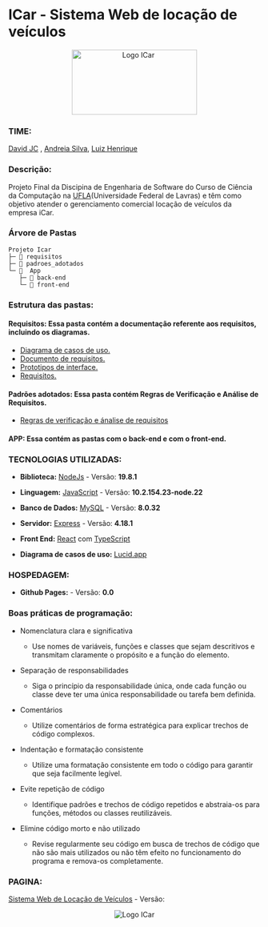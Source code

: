 # ICar - Sistema Web de locação de veículos

<div align="center" >
  <img src="https://github.com/david-jc-br/ICar/assets/73839667/c210e1f2-4c19-4b5b-bf4f-b287f14fec80" alt="Logo ICar"  width="250" height="130">
</div>

### TIME:

[David JC](https://github.com/david-jc-br) , [Andreia Silva](https://github.com/AndreiaJSilva), [Luiz Henrique](https://github.com/Luiziki)

### Descrição:

Projeto Final da Discipina de Engenharia de Software do Curso de Ciência da Computação na [UFLA](https://ufla.br/)(Universidade Federal de Lavras)  e têm como objetivo atender o gerenciamento comercial locação de veículos da empresa iCar.

### Árvore de Pastas
```
Projeto Icar
├─ 📁 requisitos
├─ 📁 padroes_adotados
└─ 📁  App
   ├─ 📁 back-end
   └─ 📁 front-end
```
### Estrutura das pastas:
#### Requisitos: Essa pasta contém a documentação referente aos requisitos, incluindo os diagramas.
- [Diagrama de casos de uso.](https://github.com/david-jc-br/ICar/blob/main/requisitos/Diagramas%20de%20Caso%20de%20Uso.pdf)
- [Documento de requisitos.](https://github.com/david-jc-br/ICar/blob/main/requisitos/Documento%20de%20Requisitos%20ICar.pdf)
- [Prototipos de interface.](https://github.com/david-jc-br/ICar/blob/main/requisitos/prototiposDeInterface.pdf)
- [Requisitos.](https://github.com/david-jc-br/ICar/blob/main/requisitos/requisitos.md)
#### Padrões adotados: Essa pasta contém Regras de Verificação e Análise de Requisitos.
- [Regras de verificação e ánalise de requisitos](https://github.com/david-jc-br/ICar/blob/main/padroes_adotados/Regras%20de%20Verifica%C3%A7%C3%A3o%20e%20An%C3%A1lise%20de%20Requisito.md)
#### APP: Essa contém as pastas com o back-end e com o front-end. 

### TECNOLOGIAS UTILIZADAS:

* **Biblioteca:** [NodeJs](https://nodejs.org/en) - Versão: **19.8.1**

* **Linguagem:** [JavaScript](https://developer.mozilla.org/pt-BR/docs/Web/JavaScript) - Versão: **10.2.154.23-node.22**

* **Banco de Dados:** [MySQL](https://www.mysql.com/) - Versão: **8.0.32**

* **Servidor:** [Express](https://expressjs.com/) - Versão: **4.18.1**

* **Front End:** [React](https://pt-br.legacy.reactjs.org/) com [TypeScript](https://www.typescriptlang.org/)

* **Diagrama de casos de uso:** [Lucid.app](https://lucid.app/)

### HOSPEDAGEM: 
* **Github Pages:** []() - Versão: **0.0**
  
### Boas práticas de programação:

* Nomenclatura clara e significativa
  - Use nomes de variáveis, funções e classes que sejam descritivos e transmitam claramente o propósito e a função do elemento.
    
* Separação de responsabilidades
  - Siga o princípio da responsabilidade única, onde cada função ou classe deve ter uma única responsabilidade ou tarefa bem definida.
    
* Comentários
  - Utilize comentários de forma estratégica para explicar trechos de código complexos.
    
* Indentação e formatação consistente
  - Utilize uma formatação consistente em todo o código para garantir que seja facilmente legível.
    
* Evite repetição de código
  - Identifique padrões e trechos de código repetidos e abstraia-os para funções, métodos ou classes reutilizáveis.
  
* Elimine código morto e não utilizado
  - Revise regularmente seu código em busca de trechos de código que não são mais utilizados ou não têm efeito no funcionamento do programa e remova-os completamente.



### PAGINA:
[Sistema Web de Locação de Veículos]() - Versão:

<div align="center">
  <img src="https://github.com/david-jc-br/ICar/assets/73839667/8eccdaa8-4c8c-489a-b067-5283a8bd2306" alt="Logo ICar">
</div>




